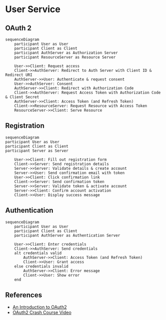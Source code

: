 # User Service

## OAuth 2

```mermaid
sequenceDiagram
    participant User as User
    participant Client as Client
    participant AuthServer as Authorization Server
    participant ResourceServer as Resource Server

    User->>Client: Request access
    Client->>AuthServer: Redirect to Auth Server with Client ID & Redirect URI
    AuthServer->>User: Authenticate & request consent
    User->>AuthServer: Consent
    AuthServer->>Client: Redirect with Authorization Code
    Client->>AuthServer: Request Access Token with Authorization Code & Client Secret
    AuthServer->>Client: Access Token (and Refresh Token)
    Client->>ResourceServer: Request Resource with Access Token
    ResourceServer->>Client: Serve Resource
```

## Registration

```mermaid
sequenceDiagram
participant User as User
participant Client as Client
participant Server as Server

    User->>Client: Fill out registration form
    Client->>Server: Send registration details
    Server->>Server: Validate details & create account
    Server->>User: Send confirmation email with token
    User->>Client: Click confirmation link
    Client->>Server: Send confirmation token
    Server->>Server: Validate token & activate account
    Server->>Client: Confirm account activation
    Client->>User: Display success message
```

## Authentication

```mermaid
sequenceDiagram
    participant User as User
    participant Client as Client
    participant AuthServer as Authentication Server

    User->>Client: Enter credentials
    Client->>AuthServer: Send credentials
    alt credentials valid
        AuthServer->>Client: Access Token (and Refresh Token)
        Client->>User: Grant access
    else credentials invalid
        AuthServer->>Client: Error message
        Client->>User: Show error
    end
```

## References

* [An Introduction to OAuth2](https://www.digitalocean.com/community/tutorials/an-introduction-to-oauth-2)
* [OAuth2 Crash Course Video](https://www.google.com/search?sca_esv=1402386822cb5d18&sca_upv=1&sxsrf=ADLYWII651docyNpV530v3OIv1Y9ayWRiw:1721165390980&q=implementing+jwt+oauth2+in+gorilla+mux&tbm=vid&source=lnms&fbs=AEQNm0AVbySjNxIXoj6bNaq7uSpwmIS0gJlXN_LWYh5RkW9UG_J2iT2scTJ59gCgVXw95w_JAb-I9YA98pkPPMDYsF9TEp1adEIfdeuT0i415BWx7Eyb8kskuvhVxAm6TIwY4u3anMek-w9Ob1DSg76Ra6D51pZvG_4KotVtznn_G337AZrgm4Iq0ZQjXo2I6P3P9PFzgqCs_Rw_PmDUlVX8OaUFu08NZw&sa=X&ved=2ahUKEwi7n-rdwKyHAxWhHNAFHc9lAV0Q0pQJegQIDxAB&biw=1920&bih=959&dpr=1#fpstate=ive&vld=cid:470af239,vid:oAtjcbE-pMs,st:0)